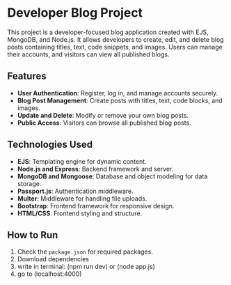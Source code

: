 # Developer Blog Project

This project is a developer-focused blog application created with EJS, MongoDB, and Node.js. It allows developers to create, edit, and delete blog posts containing titles, text, code snippets, and images. Users can manage their accounts, and visitors can view all published blogs.

## Features

- **User Authentication**: Register, log in, and manage accounts securely.
- **Blog Post Management**: Create posts with titles, text, code blocks, and images.
- **Update and Delete**: Modify or remove your own blog posts.
- **Public Access**: Visitors can browse all published blog posts.

## Technologies Used

- **EJS**: Templating engine for dynamic content.
- **Node.js and Express**: Backend framework and server.
- **MongoDB and Mongoose**: Database and object modeling for data storage.
- **Passport.js**: Authentication middleware.
- **Multer**: Middleware for handling file uploads.
- **Bootstrap**: Frontend framework for responsive design.
- **HTML/CSS**: Frontend styling and structure.

## How to Run

1. Check the `package.json` for required packages.
2. Download dependencies
3. write in terminal: (npm run dev) or (node app.js)
4. go to (localhost:4000)
